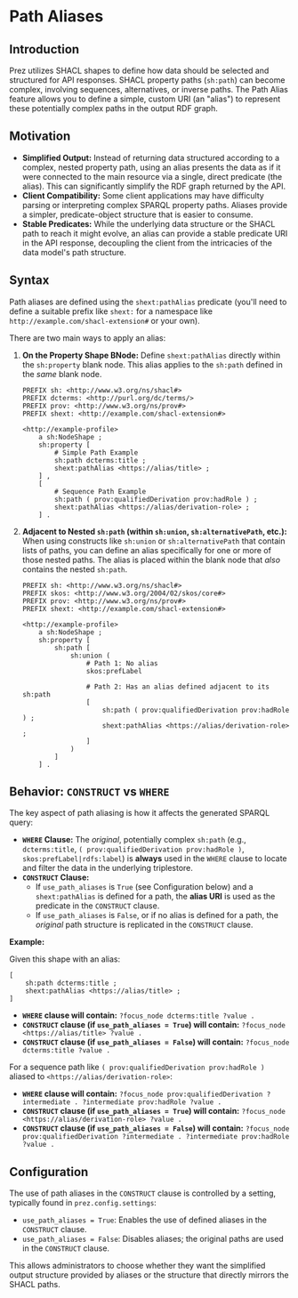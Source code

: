 # Path Aliases

## Introduction

Prez utilizes SHACL shapes to define how data should be selected and structured for API responses. SHACL property paths (`sh:path`) can become complex, involving sequences, alternatives, or inverse paths. The Path Alias feature allows you to define a simple, custom URI (an "alias") to represent these potentially complex paths in the output RDF graph.

## Motivation

-   **Simplified Output:** Instead of returning data structured according to a complex, nested property path, using an alias presents the data as if it were connected to the main resource via a single, direct predicate (the alias). This can significantly simplify the RDF graph returned by the API.
-   **Client Compatibility:** Some client applications may have difficulty parsing or interpreting complex SPARQL property paths. Aliases provide a simpler, predicate-object structure that is easier to consume.
-   **Stable Predicates:** While the underlying data structure or the SHACL path to reach it might evolve, an alias can provide a stable predicate URI in the API response, decoupling the client from the intricacies of the data model's path structure.

## Syntax

Path aliases are defined using the `shext:pathAlias` predicate (you'll need to define a suitable prefix like `shext:` for a namespace like `http://example.com/shacl-extension#` or your own).

There are two main ways to apply an alias:

1.  **On the Property Shape BNode:**
    Define `shext:pathAlias` directly within the `sh:property` blank node. This alias applies to the `sh:path` defined in the *same* blank node.

    ```turtle
    PREFIX sh: <http://www.w3.org/ns/shacl#>
    PREFIX dcterms: <http://purl.org/dc/terms/>
    PREFIX prov: <http://www.w3.org/ns/prov#>
    PREFIX shext: <http://example.com/shacl-extension#>

    <http://example-profile>
        a sh:NodeShape ;
        sh:property [
            # Simple Path Example
            sh:path dcterms:title ;
            shext:pathAlias <https://alias/title> ;
        ] ,
        [
            # Sequence Path Example
            sh:path ( prov:qualifiedDerivation prov:hadRole ) ;
            shext:pathAlias <https://alias/derivation-role> ;
        ] .

    ```

2.  **Adjacent to Nested `sh:path` (within `sh:union`, `sh:alternativePath`, etc.):**
    When using constructs like `sh:union` or `sh:alternativePath` that contain lists of paths, you can define an alias specifically for one or more of those nested paths. The alias is placed within the blank node that *also* contains the nested `sh:path`.

    ```turtle
    PREFIX sh: <http://www.w3.org/ns/shacl#>
    PREFIX skos: <http://www.w3.org/2004/02/skos/core#>
    PREFIX prov: <http://www.w3.org/ns/prov#>
    PREFIX shext: <http://example.com/shacl-extension#>

    <http://example-profile>
        a sh:NodeShape ;
        sh:property [
            sh:path [
                sh:union (
                    # Path 1: No alias
                    skos:prefLabel

                    # Path 2: Has an alias defined adjacent to its sh:path
                    [
                        sh:path ( prov:qualifiedDerivation prov:hadRole ) ;
                        shext:pathAlias <https://alias/derivation-role> ;
                    ]
                )
            ]
        ] .
    ```

## Behavior: `CONSTRUCT` vs `WHERE`

The key aspect of path aliasing is how it affects the generated SPARQL query:

-   **`WHERE` Clause:** The *original*, potentially complex `sh:path` (e.g., `dcterms:title`, `( prov:qualifiedDerivation prov:hadRole )`, `skos:prefLabel|rdfs:label`) is **always** used in the `WHERE` clause to locate and filter the data in the underlying triplestore.
-   **`CONSTRUCT` Clause:**
    -   If `use_path_aliases` is `True` (see Configuration below) and a `shext:pathAlias` is defined for a path, the **alias URI** is used as the predicate in the `CONSTRUCT` clause.
    -   If `use_path_aliases` is `False`, or if no alias is defined for a path, the *original* path structure is replicated in the `CONSTRUCT` clause.

**Example:**

Given this shape with an alias:

```turtle
[
    sh:path dcterms:title ;
    shext:pathAlias <https://alias/title> ;
]
```

-   **`WHERE` clause will contain:** `?focus_node dcterms:title ?value .`
-   **`CONSTRUCT` clause (if `use_path_aliases = True`) will contain:** `?focus_node <https://alias/title> ?value .`
-   **`CONSTRUCT` clause (if `use_path_aliases = False`) will contain:** `?focus_node dcterms:title ?value .`

For a sequence path like `( prov:qualifiedDerivation prov:hadRole )` aliased to `<https://alias/derivation-role>`:

-   **`WHERE` clause will contain:** `?focus_node prov:qualifiedDerivation ?intermediate . ?intermediate prov:hadRole ?value .`
-   **`CONSTRUCT` clause (if `use_path_aliases = True`) will contain:** `?focus_node <https://alias/derivation-role> ?value .`
-   **`CONSTRUCT` clause (if `use_path_aliases = False`) will contain:** `?focus_node prov:qualifiedDerivation ?intermediate . ?intermediate prov:hadRole ?value .`

## Configuration

The use of path aliases in the `CONSTRUCT` clause is controlled by a setting, typically found in `prez.config.settings`:

-   `use_path_aliases = True`: Enables the use of defined aliases in the `CONSTRUCT` clause.
-   `use_path_aliases = False`: Disables aliases; the original paths are used in the `CONSTRUCT` clause.

This allows administrators to choose whether they want the simplified output structure provided by aliases or the structure that directly mirrors the SHACL paths.
